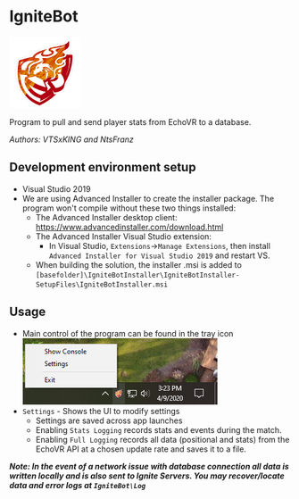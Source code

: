 # IgniteBot
![logo](img/vts_icon.png "logo")

Program to pull and send player stats from EchoVR to a database.

*Authors: VTSxKING and NtsFranz*

## Development environment setup
 - Visual Studio 2019
 - We are using Advanced Installer to create the installer package. The program won't compile without these two things installed:
    - The Advanced Installer desktop client: https://www.advancedinstaller.com/download.html
    - The Advanced Installer Visual Studio extension:
      - In Visual Studio, `Extensions`->`Manage Extensions`, then install `Advanced Installer for Visual Studio 2019` and restart VS.
    - When building the solution, the installer .msi is added to `[basefolder]\IgniteBotInstaller\IgniteBotInstaller-SetupFiles\IgniteBotInstaller.msi`
   

## Usage
 - Main control of the program can be found in the tray icon  
   ![tray_icon](img/tray_icon.png "tray icon")
 - `Settings` - Shows the UI to modify settings
   - Settings are saved across app launches
   - Enabling `Stats Logging` records stats and events during the match.
   - Enabling `Full Logging` records all data (positional and stats) from the EchoVR API at a chosen update rate and saves it to a file.

***Note: In the event of a network issue with database connection all data is written locally and is also sent to Ignite
Servers. You may recover/locate data and error logs at `IgniteBot\Log`***
